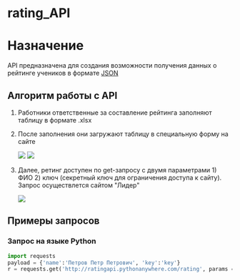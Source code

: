 # rating_API
<h1> Назначение </h1>
	<p>API предназначена для создания возможности получения данных о рейтинге учеников в формате <a href="https://www.json.org/">JSON</a></p>
	<h2>Алгоритм работы c API</h2>
	<ol>
		<li>
			<p>Работники ответственные за составление рейтинга заполняют таблицу в формате .xlsx</p>
		</li>
		<li>
			<p>После заполнения они загружают таблицу в специальную форму на сайте</p>
			<img src="http://i63.tinypic.com/sku6io.png">
			<img src="http://i66.tinypic.com/2zfk9d2.png">
		</li>
		<li>
			<p>Далее, ретинг доступен по get-запросу с двумя параметрами 1) ФИО 2) ключ (секретный ключ для ограничения доступа к сайту). Запрос осуществлется сайтом "Лидер"</p>
			<img src="http://i63.tinypic.com/j7yyc7.png">
		</li>
	</ol>
<h2> Примеры запросов </h2>
<h3> Запрос на языке Python </h3>

```python
import requests
payload = {'name':'Петров Петр Петрович', 'key':'key'}
r = requests.get('http://ratingapi.pythonanywhere.com/rating', params = payload)
```

